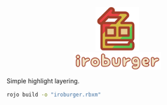 <div align="center" width="500">
    <img alt="iroburger" src="images/iroburger.svg" width="100" /><br/>
    <img alt="iroburger" src="images/iroburger-title.png" width="200" />
</div>

Simple highlight layering.
```bash
rojo build -o "iroburger.rbxm"
```
